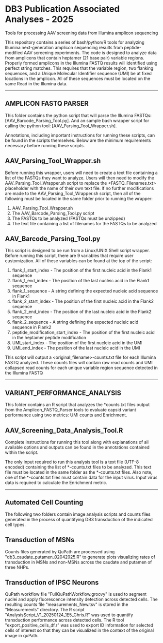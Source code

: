 # DB3 Publication Associated Analyses - 2025
Tools for processing AAV screening data from Illumina amplicon sequencing

This repository contains a series of bash/python/R tools for analyzing Illumina next-generation amplicon sequencing results from peptide-modified AAV screening experiments.
The code is designed to analyze data from amplicons that contain heptamer (21 base pair) variable regions. Properly formed amplicons in the Illumina FASTQ results will identified using perfect string matches. This requires that the variable region, two flanking sequences, and a Unique Molecular Identifier sequence (UMI) be at fixed locations in the amplicon. All of these sequences must be located on the same Read in the Illumina data.

---------------------
AMPLICON FASTQ PARSER
---------------------
This folder contains the python script that will parse the Illumina FASTQs: [AAV_Barcode_Parsing_Tool.py]. And an sample bash wrapper script for calling the python tool: [AAV_Parsing_Tool_Wrapper.sh].

Annotations, including important instructions for running these scripts, can be found in the scripts themselves. Below are the minimum requirements necessary before running these scripts.

AAV_Parsing_Tool_Wrapper.sh
---------------------------
Before running this wrapper, users will need to create a text file containing a list of the FASTQs they want to analyze. Users will then need to modify the AAV_Parsing_Tool_Wrapper.sh script to replace the <FASTQ_Filenames.txt> placeholder with the name of their own text file.
If no further modifications are made to the AAV_Parsing_Tool_Wrapper.sh script, then all of the following must be located in the same folder prior to running the wrapper: 
1) AAV_Parsing_Tool_Wrapper.sh
2) The AAV_Barcode_Parsing_Tool.py script
3) The FASTQs to be analyzed (FASTQs must be unzipped)
4) The text file containing a list of filenames for the FASTQs to be analyzed

AAV_Barcode_Parsing_Tool.py
---------------------------
This script is designed to be run from a Linux/UNIX Shell script wrapper. Before running this script, there are 9 variables that require user customization. All of these variables can be found at the top of the script:
1) flank_1_start_index - The position of the first nucleic acid in the Flank1 sequence
2) flank_1_end_index - The position of the last nucleic acid in the Flank1 sequence
3) flank_1_sequence - A string defining the expected nucleic acid sequence in Flank1
4) flank_2_start_index - The position of the first nucleic acid in the Flank2 sequence
5) flank_2_end_index - The position of the last nucleic acid in the Flank2 sequence
6) flank_2_sequence - A string defining the expected nucleic acid sequence in Flank2
7) peptide_modification_start_index - The position of the first nucleic acid in the heptamer peptide modification
8) UMI_start_index - The position of the first nucleic acid in the UMI
9) UMI_end_index - The position of the last nucleic acid in the UMI

This script will output a <original_filename>-counts.txt file for each Illumina FASTQ analyzed. These counts files will contain raw read counts and UMI collapsed read counts for each unique variable region sequence detected in the Illumina FASTQ

---------------------------------------
VARIANT_PERFORMANCE_ANALYSIS
---------------------------------------
This folder contains an R script that analyzes the *counts.txt files output from the Amplicon_FASTQ_Parser tools to evaluate capsid variant performance using two metrics: UMI counts and Enrichment.

AAV_Screening_Data_Analysis_Tool.R
----------------------------------
Complete instructions for running this tool along with explanations of all available options and outputs can be found in the annotations contained within the script.

The only input required to run this analysis tool is a text file (UTF-8 encoded) containing the list of *-counts.txt files to be analyzed. This text file must be located in the same folder as the *-counts.txt files. Also note, one of the *-counts.txt files must contain data for the input virus. Input virus data is required to calculate the Enrichment metric.

---------------------------------------
Automated Cell Counting 
---------------------------------------
The following two folders contain image analysis scripts and counts files generated in the process of quantifying DB3 transduction of the indicated cell types.

Transduction of MSNs 
---------------------------------
Counts files generated by QuPath are processed using "db3_caudate_putamen_02042025.R" to generate plots visualizing rates of transduction in MSNs and non-MSNs across the caudate and putamen of three NHPs.

Transduction of IPSC Neurons
---------------------------------
QuPath workflow file "FullQuPathWorkflow.groovy" is used to segment nuclei and apply fluorescence intensity detection across detected cells. The resulting counts file "measurements_New.tsv" is stored in the "Measurements" directory.  The R script "AnalysisScript_V1_20250124_1E5_Chris.R" was used to quantify transduction performance across detected cells.  The R tool "export_positive_cells_df.r" was used to export ID information for selected cells of interest so that they can be visualized in the context of the original image in quPath.





